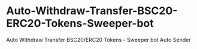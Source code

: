 # Auto-Withdraw-Transfer-BSC20-ERC20-Tokens-Sweeper-bot
Auto Withdraw Transfer BSC20/ERC20 Tokens - Sweeper bot Auto Sender

